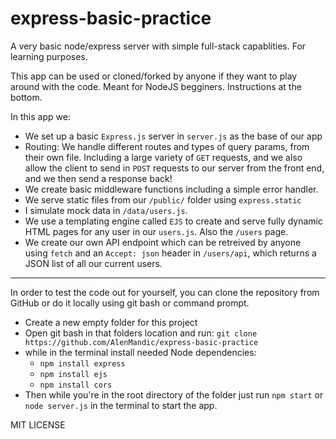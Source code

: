 # express-basic-practice
A very basic node/express server with simple full-stack capablities. For learning purposes.

This app can be used or cloned/forked by anyone if they want to play around with the code. Meant for NodeJS begginers. Instructions at the bottom.

In this app we:
- We set up a basic `Express.js` server in `server.js` as the base of our app
- Routing: We handle different routes and types of query params, from their own file. Including a large variety of `GET` requests, and we also allow the client to send in `POST` requests to our server from the front end, and we then send a response back!
- We create basic middleware functions including a simple error handler.
- We serve static files from our `/public/` folder using `express.static`
- I simulate mock data in `/data/users.js`.
- We use a templating engine called `EJS` to create and serve fully dynamic HTML pages for any user in our `users.js`. Also the `/users` page.
- We create our own API endpoint which can be retreived by anyone using `fetch` and an `Accept: json` header in `/users/api`, which returns a JSON list of all our current users.
  
------------------------------------------------------------------------------------------------------------------------------------------------------------------------

  In order to test the code out for yourself, you can clone the repository from GitHub or do it locally using git bash or command prompt.
   - Create a new empty folder for this project
   - Open git bash in that folders location and run:  `git clone https://github.com/AlenMandic/express-basic-practice`
   - while in the terminal install needed Node dependencies:
      - `npm install express`
      - `npm install ejs`
      - `npm install cors`
   - Then while you're in the root directory of the folder just run `npm start` or `node server.js` in the terminal to start the app.

MIT LICENSE
